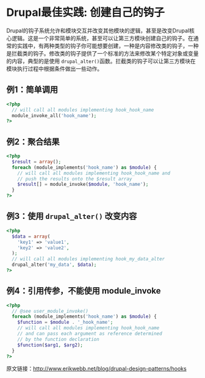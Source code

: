 Drupal最佳实践: 创建自己的钩子
==========================

Drupal的钩子系统允许和模块交互并改变其他模块的逻辑，甚至是改变Drupal核心逻辑。这是一个非常简单的系统，甚至可以让第三方模块创建自己的钩子。在通常的实践中，有两种类型的钩子你可能想要创建，一种是内容修改类的钩子，一种是拦截类的钩子。修改类的钩子提供了一个标准的方法来修改某个特定对象或变量的内容，典型的是使用 `drupal_alter()`函数。拦截类的钩子可以让第三方模块在模块执行过程中根据条件做出一些动作。

## 例1：简单调用

``` php
<?php
  // will call all modules implementing hook_hook_name
  module_invoke_all('hook_name');
?>
```

## 例2：聚合结果

``` php
<?php
  $result = array();
  foreach (module_implements('hook_name') as $module) {
    // will call all modules implementing hook_hook_name and 
    // push the results onto the $result array
    $result[] = module_invoke($module, 'hook_name');
  }
?>
```

## 例3：使用 `drupal_alter()` 改变内容

``` php
<?php
  $data = array(
    'key1' => 'value1',
    'key2' => 'value2',
  );
  // will call all modules implementing hook_my_data_alter
  drupal_alter('my_data', $data);
?>
```

## 例4：引用传参，不能使用 module_invoke

``` php
<?php
  // @see user_module_invoke()
  foreach (module_implements('hook_name') as $module) {
    $function = $module . '_hook_name';
    // will call all modules implementing hook_hook_name
    // and can pass each argument as reference determined
    // by the function declaration
    $function($arg1, $arg2);
  }
?>
```

原文链接：http://www.erikwebb.net/blog/drupal-design-patterns/hooks